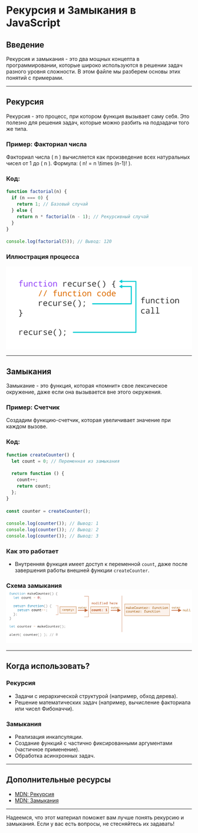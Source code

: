 # Рекурсия и Замыкания в JavaScript

## Введение
Рекурсия и замыкания - это два мощных концепта в программировании, которые широко используются в решении задач разного уровня сложности. В этом файле мы разберем основы этих понятий с примерами.

---

## Рекурсия
Рекурсия - это процесс, при котором функция вызывает саму себя. Это полезно для решения задач, которые можно разбить на подзадачи того же типа.

### Пример: Факториал числа
Факториал числа \( n \) вычисляется как произведение всех натуральных чисел от 1 до \( n \). Формула: \( n! = n \times (n-1)! \).

### Код:
```javascript
function factorial(n) {
  if (n === 0) {
    return 1; // Базовый случай
  } else {
    return n * factorial(n - 1); // Рекурсивный случай
  }
}

console.log(factorial(5)); // Вывод: 120
```

### Иллюстрация процесса
![alt text](image.png)

---

## Замыкания
Замыкание - это функция, которая «помнит» свое лексическое окружение, даже если она вызывается вне этого окружения.

### Пример: Счетчик
Создадим функцию-счетчик, которая увеличивает значение при каждом вызове.

### Код:
```javascript
function createCounter() {
  let count = 0; // Переменная из замыкания

  return function () {
    count++;
    return count;
  };
}

const counter = createCounter();

console.log(counter()); // Вывод: 1
console.log(counter()); // Вывод: 2
console.log(counter()); // Вывод: 3
```

### Как это работает
- Внутренняя функция имеет доступ к переменной `count`, даже после завершения работы внешней функции `createCounter`.

### Схема замыкания![alt text](image-1.png)

---

## Когда использовать?
### Рекурсия
- Задачи с иерархической структурой (например, обход дерева).
- Решение математических задач (например, вычисление факториала или чисел Фибоначчи).

### Замыкания
- Реализация инкапсуляции.
- Создание функций с частично фиксированными аргументами (частичное применение).
- Обработка асинхронных задач.

---

## Дополнительные ресурсы
- [MDN: Рекурсия](https://developer.mozilla.org/ru/docs/Glossary/Recursion)
- [MDN: Замыкания](https://developer.mozilla.org/ru/docs/Web/JavaScript/Closures)

---

Надеемся, что этот материал поможет вам лучше понять рекурсию и замыкания. Если у вас есть вопросы, не стесняйтесь их задавать!
